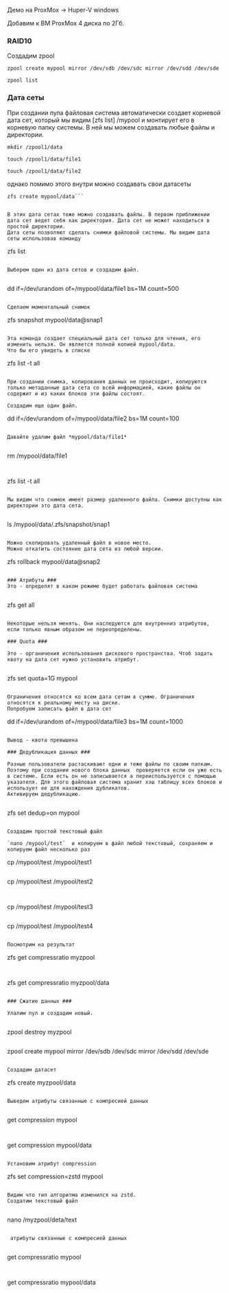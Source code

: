 Демо на ProxMox -> Huper-V windows

Добавим к ВМ ProxMox 4 диска по 2Гб.

### RAID10 ###
		
Создадим zpool
		
```
zpool create mypool mirror /dev/sdb /dev/sdc mirror /dev/sdd /dev/sde
```
```
zpool list
```
			
### Дата сеты ###

При создании пула файловая система автоматически создает корневой дата сет, который мы видим [zfs list] /mypool и монтирует его в корневую папку системы. В ней мы можем создавать любые файлы и директории.
			
```
mkdir /zpool1/data
```
```
touch /zpool1/data/file1
```
```
touch /zpool1/data/file2
```
			
однако помимо этого внутри можно создавать свои датасеты

```
zfs create mypool/data```

			
В этих дата сетах тоже можно создавать файлы. В первом приближении дата сет ведет себя как директория. Дата сет не может находиться в простой директории.
Дата сеты позволяют сделать снимки файловой системы. Мы видим дата сеты использовав команду 

```
zfs list
```
					
Выберем один из дата сетов и создадим файл.
					
```
dd if=/dev/urandom of=/mypool/data/file1 bs=1M count=500
```
					
Сделаем моментальный снимок
```
zfs snapshot mypool/data@snap1
```
					
Эта команда создает специальный дата сет только для чтения, его изменить нельзя. Он является полной копией mypool/data.
Что бы его увидеть в списке

```
zfs list -t all
```
												
При создании снимка, копирования данных не происходит, копируются только метаданные дата сета со всей информацией, какие файлы он содержит и из каких блоков эти файлы состоят.
					
Cоздадим еще один файл.

```
dd if=/dev/urandom of=/mypool/data/file2 bs=1M count=100
```
					
Давайте удалим файл *mypool/data/file1*	
				
```
rm /mypool/data/file1
```
						
```
zfs list -t all
```
						
Мы видим что снимок имеет размер удаленного файла. Снимки доступны как директории это дата сета.
						
```
ls /mypool/data/.zfs/snapshot/snap1
```

Можно скопировать удаленный файл в новое место.
Можно откатить состояние дата сета из любой версии.

```
zfs rollback mypool/data@snap2
```
					
### Атрибуты ### 
Это - определят в каком режиме будет работать файловая система
		
```
zfs get all
```
		
Некоторые нельзя менять. Они наследуются для внутренниз атрибутов, если только явным образом не переопределены.							
			
### Quota ### 

Это - органичения использования дискового пространства. Чтоб задать квоту на дата сет нужно установить атрибут.
	
```
zfs set quota=1G mypool
```
						
Ограничения относятся ко всем дата сетам в сумме. Ограничения относятся к реальному месту на диске.
Попробуем записать файл в дата сет

```
dd if=/dev/urandom of=/mypool/data/file3 bs=1M count=1000
```
					
Вывод - квота превышена
					
### Дедубликация данных ###
			
Разные пользователи растаскивают одни и теже файлы по своим папкам. Поэтому при создании нового блока данных  проверяется если он уже есть в системе. Если есть он не записывается а переиспользуется с помощью указателя. Для этого файловая система хранит хэш таблицу всех блоков и использует ее для нахождения дубликатов. 
Активируем дедубликацию.
					
```
zfs set dedup=on mypool
```
					
Создадим простой текстовый файл

`nano /mypool/test`  и копируем в файл любой текстовый, сохраняем и копируем файл несколько раз

```
cp /mypool/test /mypool/test1
```

```
cp /mypool/test /mypool/test2
```
				
```
cp /mypool/test /mypool/test3
```

```
cp /mypool/test /mypool/test4
```
						
Посмотрим на результат

```
zfs get compressratio myzpool
```
				
```
zfs get compressratio myzpool/data
```
					
### Сжатие данных ###

Улалим пул и создадим новый.
				
```
zpool destroy myzpool
```

```
zpool create mypool mirror /dev/sdb /dev/sdc mirror /dev/sdd /dev/sde
```
					
Создадим датасет 

```
zfs create myzpool/data
```
					
Выведем атрибуты связанные с компресией данных
					
```
get compression mypool
```
					
```
get compression mypool/data
```

Установим атрибут compression

```
zfs set compression=zstd mypool
```
						
Видим что тип алгоритма изменился на zstd.
Создатим текстовый файл
						
```
nano /myzpool/deta/text
```
					
 атрибуты связанные с компресией данных
				
```
get compressratio mypool
```
						
```
get compressratio mypool/data
```
